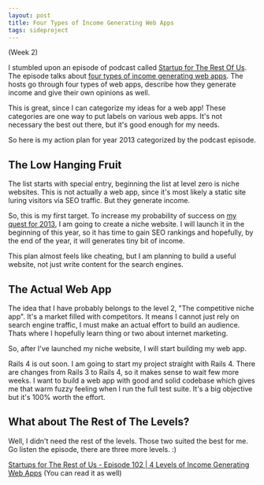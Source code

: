 ```yaml
---
layout: post
title: Four Types of Income Generating Web Apps
tags: sideproject
---
```

(Week 2)

I stumbled upon an episode of podcast called [Startup for The Rest Of Us](http://www.startupsfortherestofus.com). The episode talks about [four types of income generating web apps](http://www.startupsfortherestofus.com/episodes/episode-102-4-levels-of-income-generating-web-apps). The hosts go through four types of web apps, describe how they generate income and give their own opinions as well.

This is great, since I can categorize my ideas for a web app! These categories are one way to put labels on various web apps. It's not necessary the best out there, but it's good enough for my needs.

So here is my action plan for year 2013 categorized by the podcast episode.

## The Low Hanging Fruit

The list starts with special entry, beginning the list at level zero is niche websites. This is not actually a web app, since it's most likely a static site luring visitors via SEO traffic. But they generate income.

So, this is my first target. To increase my probability of success on [my quest for 2013](http://rebelcode.net/2013/01/01/in-2013-i-will-build-a-side-project-that-generates-income.html), I am going to create a niche website. I will launch it in the beginning of this year, so it has time to gain SEO rankings and hopefully, by the end of the year, it will generates tiny bit of income.

This plan almost feels like cheating, but I am planning to build a useful website, not just write content for the search engines.

## The Actual Web App ##

The idea that I have probably belongs to the level 2, "The competitive niche app". It's a market filled with competitors. It means I cannot just rely on search engine traffic, I must make an actual effort to build an audience. Thats where I hopefully learn thing or two about internet marketing.

So, after I've launched my niche website, I will start building my web app.

Rails 4 is out soon. I am going to start my project straight with Rails 4. There are changes from Rails 3 to Rails 4, so it makes sense to wait few more weeks. I want to build a web app with good and solid codebase which gives me that warm fuzzy feeling when I run the full test suite. It's a big objective but it's 100% worth the effort.

## What about The Rest of The Levels? ##

Well, I didn't need the rest of the levels. Those two suited the best for me. Go listen the episode, there are three more levels. :)

[Startups for The Rest of Us - Episode 102 | 4 Levels of Income Generating Web Apps](http://www.startupsfortherestofus.com/episodes/episode-102-4-levels-of-income-generating-web-apps) (You can read it as well)

